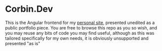 # Corbin.Dev

This is the Angular frontend for my [personal site](https//www:corbin.dev), presented unedited as a public portfolio piece. You are free to browse this repo as you so wish, and you may reuse any bits of code you may find useful, although as this was tailored specifically for my own needs, it is obviously unsupported and presented "as is"
